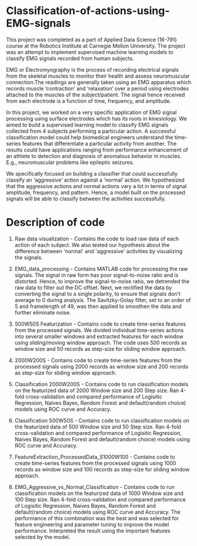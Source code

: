 # Classification-of-actions-using-EMG-signals

This project was completed as a part of Applied Data Science (16-791) course at the Robotics Institute at Carnegie Mellon University. 
The project was an attempt to implement supervised machine learning models to classify EMG signals recorded from human subjects. 

EMG or Electromyography is the process of recording electrical signals from the skeletal muscles to monitor their health and assess neuromuscular connection.The readings are generally taken using an EMG apparatus which records muscle ‘contraction’ and ‘relaxation’ over a period using electrodes attached to the muscles of the subject/patient. The signal hence received from each electrode is a function of time, frequency, and amplitude. 

In this project, we worked on a very specific application of EMG signal processing using surface electrodes which has its roots in kinesiology. We aimed to build a supervised learning model to classify EMG signals collected from 4 subjects performing a particular action. A successful classification model could help biomedical engineers understand the time-series features that differentiate a particular activity from another. The results could have applications ranging from performance enhancement of an athlete to detection and diagnosis of anomalous behavior in muscles. E.g., neuromuscular problems like epileptic seizures.

We specifically focused on building a classifier that could successfully classify an ‘aggressive’ action against a ‘normal’ action. We hypothesized that the aggressive actions and normal actions vary a lot in terms of signal amplitude, frequency, and pattern. Hence, a model built on the processed signals will be able to classify between the activities successfully.

# Description of code

1. Raw data visualization - Contains the code to load raw data of each action of each subject. We also tested our hypothesis about the difference between 'normal' and 'aggressive' activities by visualizing the signals.

2. EMG_data_processing - Contains MATLAB code for processing the raw signals. The signal in raw form has poor signal-to-noise ratio and is distorted. Hence, to improve the signal-to-noise ratio, we detrended the raw data to filter out the DC offset. Next, we rectified the data by converting the signal to a single polarity, to ensure that signals don’t average to 0 during analysis. The Savitzky-Golay filter, set to an order of 5 and framelength of 49, was then applied to smoothen the data and further eliminate noise.

3. 500W50S Featurization - Contains code to create time-series features from the processed signals. We divided individual time-series actions into several smaller windows and extracted features for each window using sliding/moving window approach. The code uses 500 records as window size and 50 records as step-size for sliding window approach.

4. 2000W200S - Contains code to create time-series features from the processed signals using 2000 records as window size and 200 records as step-size for sliding window approach.

5. Classification 2000W200S - Contains code to run classification models on the featurized data of 2000 Window size and 200 Step size. Ran 4-fold cross-validation and compared performance of Logisitic Regression, Naives Bayes, Random Forest and default(random choice) models using ROC curve and Accuracy.

6. Classification 500W50S - Contains code to run classification models on the featurized data of 500 Window size and 50 Step size. Ran 4-fold cross-validation and compared performance of Logisitic Regression, Naives Bayes, Random Forest and default(random choice) models using ROC curve and Accuracy.

7. FeatureExtraction_ProcessedData_S1000W100 - Contains code to create time-series features from the processed signals using 1000 records as window size and 100 records as step-size for sliding window approach.

8. EMG_Aggressive_vs_Normal_Classification - Contains code to run classification models on the featurized data of 1000 Window size and 100 Step size. Ran 4-fold cross-validation and compared performance of Logisitic Regression, Naives Bayes, Random Forest and default(random choice) models using ROC curve and Accuracy. The performance of this combination was the best and was selected for feature engineering and parameter tuning to improve the model performance. Interpreted the result using the important features selected by the model. 

